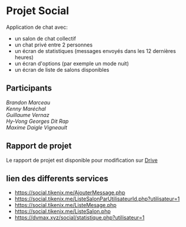 # Projet Social

Application de chat avec:
- un salon de chat collectif
- un chat privé entre 2 personnes
- un écran de statistiques (messages envoyés dans les 12 dernières heures)
- un écran d'options (par exemple un mode nuit)
- un écran de liste de salons disponibles


## Participants

*Brandon Marceau*\
*Kenny Maréchal*\
*Guillaume Vernaz*\
*Hy-Vong Georges Dit Rap*\
*Maxime Daigle Vigneault*

## Rapport de projet

Le rapport de projet est disponible pour modification sur [Drive](https://docs.google.com/presentation/d/1FAU9r3Qsa1U-WP5mD62ReeaGiqSrATT-Q9iI1ar1BR0/edit?usp=sharing)


## lien des differents services 
- https://social.tikenix.me/AjouterMessage.php
- https://social.tikenix.me/ListeSalonParUtilisateurId.php?utilisateur=1
- https://social.tikenix.me/ListeMesage.php
- https://social.tikenix.me/ListeSalon.php
- https://dvmax.xyz/social/statistique.php?utilisateur=1
